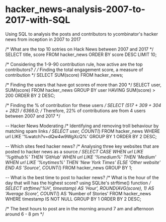 # hacker_news-analysis-2007-to-2017-with-SQL
Using SQL to analysis the posts and contributors to ycombinator's hacker news from inception in 2007 to 2017

/* What are the top 10 sotries on Hack News between 2007 and 2017 */
SELECT title, score
FROM hacker_news
ORDER BY score DESC
LIMIT 10;

/* Considering the 1-9-90 contribution rule, how active are the top contributors? */
/* Finding the total engagement score, a measure of contribution */
SELECT SUM(score)
FROM hacker_news;

/* Finding the users that have got scores of more than 200 */
SELECT user, SUM(score)
FROM hacker_news
GROUP BY user
HAVING SUM(score) > 200
ORDER BY 2 DESC;

/* Finding the % of contribution for these users */
SELECT (517 + 309 + 304 + 282) / 6366.0;
/* Therefore, 22% of contributions are from  4 users between 2007 and 2017 */


-- Hacker News Moderating
/* Identifying and removing troll behaviour by matching spam links */
SELECT user,
   COUNT(*)
FROM hacker_news
WHERE url LIKE '%watch?v=dQw4w9WgXcQ%'
GROUP BY 1
ORDER BY 2 DESC;

-- Which sites feed hacker news?
/* Analysing three key websites that are posted to hacker news as a source */
SELECT CASE
   WHEN url LIKE '%github%' THEN 'GitHub'
   WHEN url LIKE '%medium%' THEN 'Medium'
   WHEN url LIKE '%nytimes%' THEN 'New York Times'
   ELSE 'Other website'
  END AS 'Source',
  COUNT(*)
FROM hacker_news
GROUP BY 1;

-- What is the best time to post to hacker news?
/* What is the hour of the day that will has the highest score? using SQLite's strftime() function */
SELECT strftime('%H', timestamp) AS 'Hour', 
   ROUND(AVG(score), 1) AS 'Average Score', 
   COUNT(*) AS 'Number of Stories'
FROM hacker_news
WHERE timestamp IS NOT NULL
GROUP BY 1
ORDER BY 2 DESC;

/* The best hours to post are in the morning around 7 am and afternoon around 6 - 8 pm */





